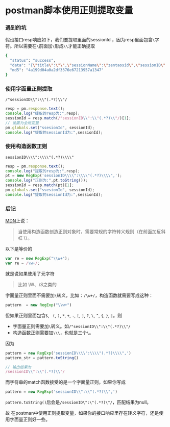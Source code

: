 # postman脚本使用正则提取变量

### 遇到的坑
假设接口resp响应如下，我们要提取里面的sessionId ，因为resp里面包含`\`字符。所以需要在`\`前面加`\`形成`\\`才能正确提取

```bash
{
  "status": "success",
  "data": "{\"title\":\"\",\"sessionName\":\"zentaosid\",\"sessionID\":\"qr4taa6q43evbder1iistqre5u\",\"rand\":100,\"pager\":null}",
  "md5": "4a199d04a0a2df3376e67213957a1347"
}
```
### 使用字面量正则提取
`/"sessionID\\":\\"(.*?)\\"/`
```javascript
resp = pm.response.text();
console.log("提取的resp为:",resp);
sessionId = resp.match(/"sessionID\\":\\"(.*?)\\"/)[1];
// 设置为全局变量
pm.globals.set("ssesionId", sessionId);
console.log("提取的sessionId为:",sessionId);
```
### 使用构造函数正则
`sessionID\\\\":\\\\"(.*?)\\\\"`
```javascript
resp = pm.response.text();
console.log("提取的resp为:",resp);
pt = new RegExp('sessionID\\\\":\\\\"(.*?)\\\\",');
console.log("正则为:",pt.toString());
sessionId = resp.match(pt)[1];
pm.globals.set("ssesionId", sessionId);
console.log("提取的sessionId为:",sessionId);
```
### 后记
[MDN](https://developer.mozilla.org/zh-CN/docs/Web/JavaScript/Reference/Global_Objects/RegExp)上说：
>当使用构造函数创造正则对象时，需要常规的字符转义规则（在前面加反斜杠 \）。

以下是等价的
```javascript
var re = new RegExp("\\w+");
var re = /\w+/;
```
就是说如果使用了元字符
>比如 \W、\S之类的

字面量正则里面不需要加`\`转义，比如：`/\w+/`，构造函数就需要写成这种：

```javascript
pattern  = new RegExp("\\w+")
```

但如果正则里面包含`$`, ` (`,  `)`,  `*`,  `+`,  `.`,  `[`,  `]`,  `?`,  `\`,  `^`,  `{`,  `}`,  `|`。则
* 字面量正则需要加`\`转义。如`/"sessionID\\":\\"(.*?)\\"/`
* 构造函数正则需要加`\\\`，也就是三个`\`。

因为

```javascript
pattern = new RegExp('sessionID\\\\":\\\\"(.*?)\\\\",')
pattern_str = pattern.toString()

// 输出结果为
/sessionID\\":\\"(.*?)\\"/
```
而字符串的match函数接受的是一个字面量正则，如果你写成

```javascript
pattern = new RegExp('sessionID\\":\\"(.*?)\\",')
```
`pattern.toString()`后会是`/sessionID\":\"(.*?)\"/`，匹配结果为null。

故
在postman中使用正则提取变量，如果你的接口响应里存在转义字符，还是使用字面量正则好一些。

